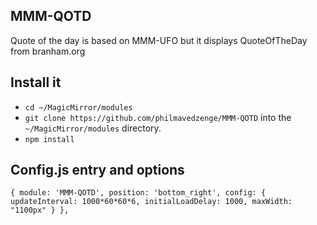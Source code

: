 ## MMM-QOTD

Quote of the day is based on MMM-UFO but it displays QuoteOfTheDay from branham.org

## Install it
* `cd ~/MagicMirror/modules`
* `git clone https://github.com/philmavedzenge/MMM-QOTD` into the `~/MagicMirror/modules` directory.
* `npm install`

## Config.js entry and options

`{
    module: 'MMM-QOTD',
    position: 'bottom_right',
    config: {
		updateInterval: 1000*60*60*6,
		initialLoadDelay: 1000,
		maxWidth: "1100px"
    }
},`
